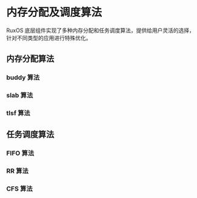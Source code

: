 
# 内存分配及调度算法

RuxOS 底层组件实现了多种内存分配和任务调度算法，提供给用户灵活的选择，针对不同类型的应用进行特殊优化。

## 内存分配算法

### buddy 算法


### slab 算法


### tlsf 算法



## 任务调度算法

### FIFO 算法


### RR 算法


### CFS 算法




